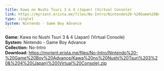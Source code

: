 ```yaml
---
title: Kawa no Nushi Tsuri 3 & 4 (Japan) (Virtual Console)
link: https://myrient.erista.me/files/No-Intro/Nintendo%20-%20Game%20Boy%20Advance/Kawa%20no%20Nushi%20Tsuri%203%20&%204%20(Japan)%20(Virtual%20Console).zip
type: single1
System: Nintendo - Game Boy Advance
---
```

<b>Game:</b> Kawa no Nushi Tsuri 3 & 4 (Japan) (Virtual Console)<br>
<b>System:</b> Nintendo - Game Boy Advance<br>
<b>Collection:</b> No-Intro<br>
<b>Download:</b> https://myrient.erista.me/files/No-Intro/Nintendo%20-%20Game%20Boy%20Advance/Kawa%20no%20Nushi%20Tsuri%203%20&%204%20(Japan)%20(Virtual%20Console).zip